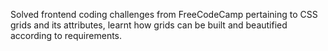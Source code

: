 Solved frontend coding challenges from FreeCodeCamp pertaining to CSS grids and its attributes, learnt how grids can be built and beautified according to requirements.